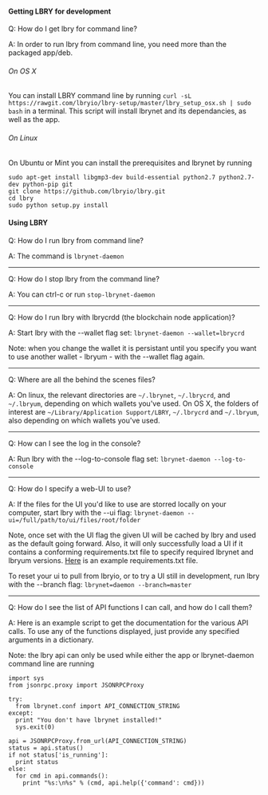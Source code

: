 #### Getting LBRY for development

Q: How do I get lbry for command line?

A: In order to run lbry from command line, you need more than the packaged app/deb.

###### On OS X

You can install LBRY command line by running `curl -sL https://rawgit.com/lbryio/lbry-setup/master/lbry_setup_osx.sh | sudo bash` in a terminal. This script will install lbrynet and its dependancies, as well as the app.

###### On Linux

On Ubuntu or Mint you can install the prerequisites and lbrynet by running

    sudo apt-get install libgmp3-dev build-essential python2.7 python2.7-dev python-pip git
    git clone https://github.com/lbryio/lbry.git
    cd lbry
    sudo python setup.py install

#### Using LBRY

Q: How do I run lbry from command line?

A: The command is `lbrynet-daemon`

***********

Q: How do I stop lbry from the command line?

A: You can ctrl-c or run `stop-lbrynet-daemon`

***********

Q: How do I run lbry with lbrycrdd (the blockchain node application)?

A: Start lbry with the --wallet flag set: `lbrynet-daemon --wallet=lbrycrd`

Note: when you change the wallet it is persistant until you specify you want to use another wallet - lbryum - with the --wallet flag again.

***********

Q: Where are all the behind the scenes files?

A: On linux, the relevant directories are `~/.lbrynet`, `~/.lbrycrd`, and `~/.lbryum`, depending on which wallets you've used. On OS X, the folders of interest are `~/Library/Application Support/LBRY`, `~/.lbrycrd` and `~/.lbryum`, also depending on which wallets you've used.

***********

Q: How can I see the log in the console?

A: Run lbry with the --log-to-console flag set: `lbrynet-daemon --log-to-console`

***********

Q: How do I specify a web-UI to use?

A: If the files for the UI you'd like to use are storred locally on your computer, start lbry with the --ui flag: `lbrynet-daemon --ui=/full/path/to/ui/files/root/folder`

Note, once set with the UI flag the given UI will be cached by lbry and used as the default going forward. Also, it will only successfully load a UI if it contains a conforming requirements.txt file to specify required lbrynet and lbryum versions. [Here](https://github.com/lbryio/lbry-web-ui/blob/master/dist/requirements.txt) is an example requirements.txt file.

To reset your ui to pull from lbryio, or to try a UI still in development, run lbry with the --branch flag: `lbrynet=daemon --branch=master`

***********

Q: How do I see the list of API functions I can call, and how do I call them?

A: Here is an example script to get the documentation for the various API calls. To use any of the functions displayed, just provide any specified arguments in a dictionary.

Note: the lbry api can only be used while either the app or lbrynet-daemon command line are running

    import sys
    from jsonrpc.proxy import JSONRPCProxy

    try:
      from lbrynet.conf import API_CONNECTION_STRING
    except:
      print "You don't have lbrynet installed!"
      sys.exit(0)
  
    api = JSONRPCProxy.from_url(API_CONNECTION_STRING)
    status = api.status()
    if not status['is_running']:
      print status
    else:
      for cmd in api.commands():
        print "%s:\n%s" % (cmd, api.help({'command': cmd}))

